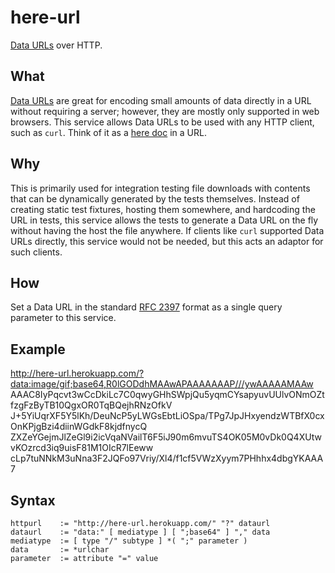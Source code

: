 here-url
========
[Data URLs](http://en.wikipedia.org/wiki/Data_URI_scheme) over HTTP.

What
----
[Data URLs](http://en.wikipedia.org/wiki/Data_URI_scheme) are great for encoding 
small amounts of data directly in a URL without requiring a server; 
however, they are mostly only supported in web browsers. This service allows
Data URLs to be used with any HTTP client, such as `curl`. Think of it as a
[here doc](http://en.wikipedia.org/wiki/Here_document) in a URL.

Why
---
This is primarily used for integration testing file downloads with contents that can be dynamically
generated by the tests themselves. Instead of creating static test fixtures, hosting them somewhere, 
and hardcoding the URL in tests, this service allows the tests to generate a Data URL on the fly
without having the host the file anywhere. If clients like `curl` supported Data URLs directly, 
this service would not be needed, but this acts an adaptor for such clients.

How
---
Set a Data URL in the standard [RFC 2397](https://www.ietf.org/rfc/rfc2397.txt) format 
as a single query parameter to this service.

Example
-------
http://here-url.herokuapp.com/?data:image/gif;base64,R0lGODdhMAAwAPAAAAAAAP///ywAAAAAMAAw
AAAC8IyPqcvt3wCcDkiLc7C0qwyGHhSWpjQu5yqmCYsapyuvUUlvONmOZtfzgFzByTB10QgxOR0TqBQejhRNzOfkV
J+5YiUqrXF5Y5lKh/DeuNcP5yLWGsEbtLiOSpa/TPg7JpJHxyendzWTBfX0cxOnKPjgBzi4diinWGdkF8kjdfnycQ
ZXZeYGejmJlZeGl9i2icVqaNVailT6F5iJ90m6mvuTS4OK05M0vDk0Q4XUtwvKOzrcd3iq9uisF81M1OIcR7lEeww
cLp7tuNNkM3uNna3F2JQFo97Vriy/Xl4/f1cf5VWzXyym7PHhhx4dbgYKAAA7

Syntax
------
```
httpurl    := "http://here-url.herokuapp.com/" "?" dataurl
dataurl    := "data:" [ mediatype ] [ ";base64" ] "," data
mediatype  := [ type "/" subtype ] *( ";" parameter )
data       := *urlchar
parameter  := attribute "=" value
```
